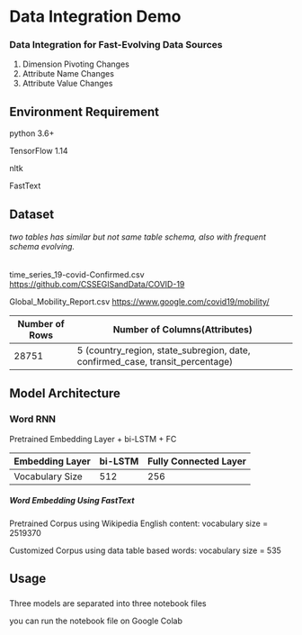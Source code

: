 # Data Integration Demo 

### Data Integration for Fast-Evolving Data Sources 

1. Dimension Pivoting Changes
2. Attribute Name Changes
3. Attribute Value Changes

## Environment Requirement

python 3.6+

TensorFlow 1.14

nltk

FastText



## Dataset

###### two tables has similar but not same table schema, also with frequent schema evolving.



time_series_19-covid-Confirmed.csv  https://github.com/CSSEGISandData/COVID-19

Global_Mobility_Report.csv  https://www.google.com/covid19/mobility/



| Number of Rows | Number of Columns(Attributes)                                |
| -------------- | ------------------------------------------------------------ |
| 28751          | 5                                                                                                                           (country_region, state_subregion, date, confirmed_case, transit_percentage) |





## Model Architecture

### Word RNN

Pretrained Embedding Layer + bi-LSTM + FC

| Embedding Layer | bi-LSTM | Fully Connected Layer |
| --------------- | ------- | --------------------- |
| Vocabulary Size | 512     | 256                   |



##### Word Embedding Using FastText

Pretrained Corpus using Wikipedia English content: vocabulary size = 2519370

Customized Corpus using data table based words:   vocabulary size = 535



## Usage

### 

Three models are separated into three notebook files 

you can run the notebook file on Google Colab 











 



